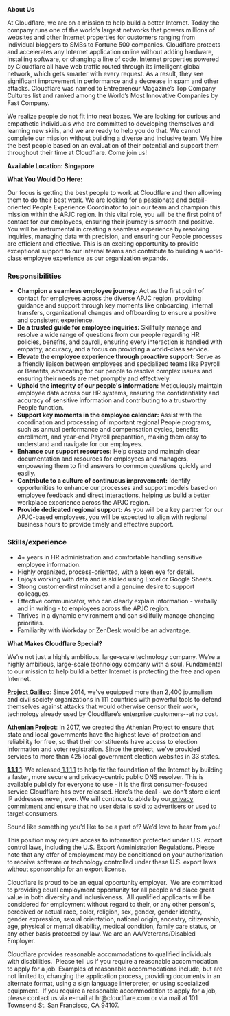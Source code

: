 <div class="content-intro">
	<div><strong>About Us</strong></div>
	<div>
		<p>At Cloudflare, we are on a mission to help build a better Internet. Today the company runs one of the world’s largest networks that powers millions of websites and other Internet properties for customers ranging from individual bloggers to SMBs to Fortune 500 companies. Cloudflare protects and accelerates any Internet application online without adding hardware, installing software, or changing a line of code. Internet properties powered by Cloudflare all have web traffic routed through its intelligent global network, which gets smarter with every request. As a result, they see significant improvement in performance and a decrease in spam and other attacks. Cloudflare was named to Entrepreneur Magazine’s Top Company Cultures list and ranked among the World’s Most Innovative Companies by Fast Company.&nbsp;</p>
		<p><span style="font-weight: 400;">We realize people do not fit into neat boxes. We are looking for curious and empathetic individuals who are committed to developing themselves and learning new skills, and we are ready to help you do that. We cannot complete our mission without building a diverse and inclusive team. We hire the best people based on an evaluation of their potential and support them throughout their time at Cloudflare. Come join us!&nbsp;</span></p>
	</div>
</div>
<p><strong>Available Location: Singapore</strong></p>
<p><strong>What You Would Do Here:</strong></p>
<p>Our focus is getting the best people to work at Cloudflare and then allowing them to do their best work. We are looking for a passionate and detail-oriented People Experience Coordinator to join our team and champion this mission within the APJC region. In this vital role, you will be the first point of contact for our employees, ensuring their journey is smooth and positive. You will be instrumental in creating a seamless experience by resolving inquiries, managing data with precision, and ensuring our People processes are efficient and effective. This is an exciting opportunity to provide exceptional support to our internal teams and contribute to building a world-class employee experience as our organization expands.</p>
<h3><strong>Responsibilities</strong></h3>
<ul>
	<li><strong>Champion a seamless employee journey:</strong> Act as the first point of contact for employees across the diverse APJC region, providing guidance and support through key moments like onboarding, internal transfers, organizational changes and offboarding to ensure a positive and consistent experience.</li>
	<li><strong>Be a trusted guide for employee inquiries:</strong> Skillfully manage and resolve a wide range of questions from our people regarding HR policies, benefits, and payroll, ensuring every interaction is handled with empathy, accuracy, and a focus on providing a world-class service.</li>
	<li><strong>Elevate the employee experience through proactive support:</strong> Serve as a friendly liaison between employees and specialized teams like Payroll or Benefits, advocating for our people to resolve complex issues and ensuring their needs are met promptly and effectively.</li>
	<li><strong>Uphold the integrity of our people's information:</strong> Meticulously maintain employee data across our HR systems, ensuring the confidentiality and accuracy of sensitive information and contributing to a trustworthy People function.</li>
	<li><strong>Support key moments in the employee calendar:</strong> Assist with the coordination and processing of important regional People programs, such as annual performance and compensation cycles, benefits enrollment, and year-end Payroll preparation, making them easy to understand and navigate for our employees.</li>
	<li><strong>Enhance our support resources:</strong> Help create and maintain clear documentation and resources for employees and managers, empowering them to find answers to common questions quickly and easily.</li>
	<li><strong>Contribute to a culture of continuous improvement:</strong> Identify opportunities to enhance our processes and support models based on employee feedback and direct interactions, helping us build a better workplace experience across the APJC region.</li>
	<li><strong>Provide dedicated regional support:</strong> As you will be a key partner for our APJC-based employees, you will be expected to align with regional business hours to provide timely and effective support.</li>
</ul>
<h3><strong>Skills/experience</strong></h3>
<ul>
	<li>4+ years in HR administration and comfortable handling sensitive employee information.</li>
	<li>Highly organized, process-oriented, with a keen eye for detail.</li>
	<li>Enjoys working with data and is skilled using Excel or Google Sheets.</li>
	<li>Strong customer-first mindset and a genuine desire to support colleagues.</li>
	<li>Effective communicator, who can clearly explain information - verbally and in writing - to employees across the APJC region.</li>
	<li>Thrives in a dynamic environment and can skillfully manage changing priorities.</li>
	<li>Familiarity with Workday or ZenDesk would be an advantage.</li>
</ul>
<div class="content-conclusion">
	<p><strong>What Makes Cloudflare Special?</strong></p>
	<p><span style="font-weight: 400;">We’re not just a highly ambitious, large-scale technology company. We’re a highly ambitious, large-scale technology company with a soul. Fundamental to our mission to help build a better Internet is protecting the free and open Internet.</span></p>
	<p><a href="https://blog.cloudflare.com/protecting-free-expression-online/"><strong>Project Galileo</strong></a><span style="font-weight: 400;">: Since 2014, we've equipped more than 2,400 journalism and civil society organizations in 111 countries with powerful tools to defend themselves against attacks that would otherwise censor their work, technology already used by Cloudflare’s enterprise customers--at no cost.</span></p>
	<p><strong><a href="https://www.cloudflare.com/athenian/">Athenian Project</a></strong><span style="font-weight: 400;">: In 2017, we created the Athenian Project to ensure that state and local governments have the highest level of protection and reliability for free, so that their constituents have access to election information and voter registration. Since the project, we've provided services to more than 425 local government election websites in 33 states.</span></p>
	<p><a href="https://1.1.1.1/"><strong>1.1.1.1</strong></a><span style="font-weight: 400;">: We released</span><a href="https://1.1.1.1/"> <span style="font-weight: 400;">1.1.1.1</span></a><span style="font-weight: 400;"> to help fix the foundation of the Internet by building a faster, more secure and privacy-centric public DNS resolver. This is available publicly for everyone to use - it is the first consumer-focused service Cloudflare has ever released. Here’s the deal - we don’t store client IP addresses never, ever. We will continue to abide by our</span><a href="https://developers.cloudflare.com/1.1.1.1/privacy/public-dns-resolver"> privacy commitment</a><span style="font-weight: 400;"> and ensure that no user data is sold to advertisers or used to target consumers.</span></p>
	<p><span style="font-weight: 400;">Sound like something you’d like to be a part of? We’d love to hear from you!</span></p>
	<p><span style="font-weight: 400;">This position may require access to information protected under U.S. export control laws, including the U.S. Export Administration Regulations. Please note that any offer of employment may be conditioned on your authorization to receive software or technology controlled under these U.S. export laws without sponsorship for an export license.</span></p>
	<p><span style="font-weight: 400;">Cloudflare is proud to be an equal opportunity employer. &nbsp;We are committed to providing equal employment opportunity for all people and place great value in both diversity and inclusiveness. &nbsp;All qualified applicants will be considered for employment without regard to their, or any other person's, perceived or actual</span> <span style="font-weight: 400;">race, color, religion, sex, gender, gender identity, gender expression, sexual orientation, national origin, ancestry, citizenship, age, physical or mental disability, medical condition, family care status, or any other basis protected by law. </span><span style="font-weight: 400;">We are an AA/Veterans/Disabled Employer.</span></p>
	<p><span style="font-weight: 400;">Cloudflare provides reasonable accommodations to qualified individuals with disabilities. &nbsp;Please tell us if you require a reasonable accommodation to apply for a job. Examples of reasonable accommodations include, but are not limited to, changing the application process, providing documents in an alternate format, using a sign language interpreter, or using specialized equipment. &nbsp;If you require a reasonable accommodation to apply for a job, please contact us via e-mail at </span><span style="font-weight: 400;">hr@cloudflare.com</span><span style="font-weight: 400;"> or via mail at 101 Townsend St. San Francisco, CA 94107.</span></p>
</div>